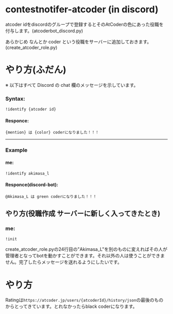 # contestnotifer-atcoder (in discord)

atcoder idをdiscordのグループで登録するとそのAtCoderの色にあった役職を付与します。(atcoderbot_discord.py)

あらかじめ なんとか coder という役職をサーバーに追加しておきます。(create_atcoder_role.py)

# やり方(ふだん)

※ 以下はすべて Discord の chat 欄のメッセージを示しています。

### Syntax:

```
!identify {atcoder id}
```

#### Responce:

```
{mention} は {color} coderになりました！！！
```
---

### Example

#### me:

```
!identify akimasa_l
```

#### Responce(discord-bot):

```
@Akimasa_L は green coderになりました！！！
```

## やり方(役職作成 サーバーに新しく入ってきたとき)


### me:
```
!init
```

create_atcoder_role.pyの24行目の"Akimasa_L"を別のものに変えればその人が管理者となってbotを動かすことができます。それ以外の人は使うことができません。完了したらメッセージを送れるようにしたいです。

# やり方

Ratingは`https://atcoder.jp/users/{atcoderId}/history/json`の最後のものからとってきています。とれなかったらblack coderになります。